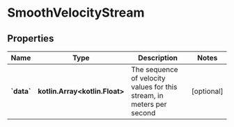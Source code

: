 
# SmoothVelocityStream

## Properties
Name | Type | Description | Notes
------------ | ------------- | ------------- | -------------
**&#x60;data&#x60;** | **kotlin.Array&lt;kotlin.Float&gt;** | The sequence of velocity values for this stream, in meters per second |  [optional]



